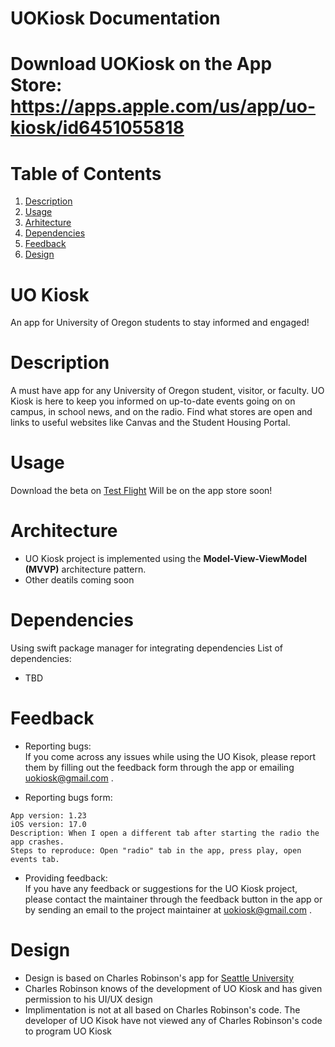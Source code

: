 #  UOKiosk Documentation
#  Download UOKiosk on the App Store: https://apps.apple.com/us/app/uo-kiosk/id6451055818

# Table of Contents
1. [Description](#description)
2. [Usage](#usage)
3. [Arhitecture](#arhitecture)
4. [Dependencies](#dependencies)
5. [Feedback](#Feedback)
6. [Design](#design)

# UO Kiosk
An app for University of Oregon students to stay informed and engaged!

# Description
<p>A must have app for any University of Oregon student, visitor, or faculty.
UO Kiosk is here to keep you informed on up-to-date events going on on campus, in school news, and on the radio.
Find what stores are open and links to useful websites like Canvas and the Student Housing Portal.</p>

# Usage
Download the beta on [Test Flight](https://testflight.apple.com/join/fjzSKNgi)
Will be on the app store soon!

# Architecture
* UO Kiosk project is implemented using the <strong>Model-View-ViewModel (MVVP)</strong> architecture pattern.
* Other deatils coming soon

# Dependencies
Using swift package manager for integrating dependencies
List of dependencies:
* TBD

# Feedback

* Reporting bugs:<br>
If you come across any issues while using the UO Kisok, please report them by filling out the feedback form through the app or emailing uokiosk@gmail.com .

* Reporting bugs form: <br>
```
App version: 1.23
iOS version: 17.0
Description: When I open a different tab after starting the radio the app crashes.
Steps to reproduce: Open "radio" tab in the app, press play, open events tab.
```

* Providing feedback:<br>
If you have any feedback or suggestions for the UO Kiosk project,
please contact the maintainer through the feedback button in the app or by sending an email to the project maintainer at uokiosk@gmail.com .

# Design
* Design is based on Charles Robinson's app for [Seattle University](https://apps.apple.com/ng/app/su-campus/id1600356652)
* Charles Robinson knows of the development of UO Kiosk and has given permission to his UI/UX design
* Implimentation is not at all based on Charles Robinson's code. The developer of UO Kisok have not viewed any of Charles Robinson's code to program UO Kiosk
